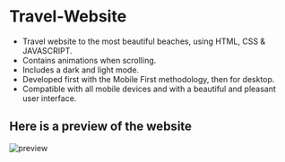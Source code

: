 # Travel-Website
 * Travel website to the most beautiful beaches, using HTML, CSS & JAVASCRIPT.
 * Contains animations when scrolling.
 * Includes a dark and light mode.
 * Developed first with the Mobile First methodology, then for desktop.
 * Compatible with all mobile devices and with a beautiful and pleasant user interface.
## Here is a preview of the website
![preview](https://user-images.githubusercontent.com/108025555/175763379-4f6456fe-a899-4d78-982e-b5fc941859a7.png)
